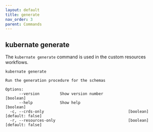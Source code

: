 ```yaml
---
layout: default
title: generate
nav_order: 3
parent: Commands
---
```


## kubernate generate

The `kubernate generate` command is used in the custom resources workflows.

```
kubernate generate

Run the generation procedure for the schemas

Options:
      --version         Show version number                            [boolean]
      --help            Show help                                      [boolean]
  -c, --crds-only                                     [boolean] [default: false]
  -r, --resources-only                                [boolean] [default: false]
```
